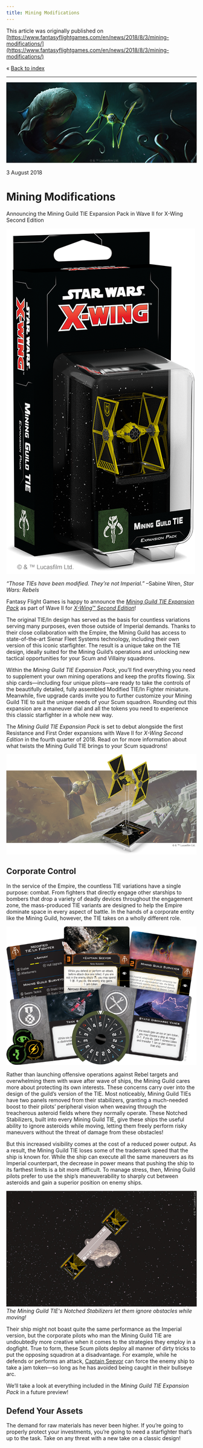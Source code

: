 ```yaml
---
title: Mining Modifications
---
```


This article was originally published on [https://www.fantasyflightgames.com/en/news/2018/8/3/mining-modifications/](https://www.fantasyflightgames.com/en/news/2018/8/3/mining-modifications/)

&laquo; [Back to index](../index.md)

---

![](swz23_preview1.jpg)

3 August 2018

Mining Modifications
====================

Announcing the Mining Guild TIE Expansion Pack in Wave II for X-Wing Second Edition

![](swz23_box_left.png)

_“Those TIEs have been modified. They’re not Imperial.”_ –Sabine Wren, _Star Wars: Rebels_

Fantasy Flight Games is happy to announce the _[Mining Guild TIE Expansion Pack](https://www.fantasyflightgames.com/en/products/x-wing-second-edition/products/mining-guild-tie-expansion-pack/)_ as part of Wave II for [_X-Wing_™ _Second Edition_](https://www.fantasyflightgames.com/en/products/x-wing-second-edition/)!

The original TIE/ln design has served as the basis for countless variations serving many purposes, even those outside of Imperial demands. Thanks to their close collaboration with the Empire, the Mining Guild has access to state-of-the-art Sienar Fleet Systems technology, including their own version of this iconic starfighter. The result is a unique take on the TIE design, ideally suited for the Mining Guild’s operations and unlocking new tactical opportunities for your Scum and Villainy squadrons.

Within the _Mining Guild TIE Expansion Pack_, you’ll find everything you need to supplement your own mining operations and keep the profits flowing. Six ship cards—including four unique pilots—are ready to take the controls of the beautifully detailed, fully assembled Modified TIE/ln Fighter miniature. Meanwhile, five upgrade cards invite you to further customize your Mining Guild TIE to suit the unique needs of your Scum squadron. Rounding out this expansion are a maneuver dial and all the tokens you need to experience this classic starfighter in a whole new way.

The _Mining Guild TIE Expansion Pack_ is set to debut alongside the first Resistance and First Order expansions with Wave II for _X-Wing Second Edition_ in the fourth quarter of 2018. Read on for more information about what twists the Mining Guild TIE brings to your Scum squadrons!

![](swz23_a1_ship-image.png)

Corporate Control
-----------------

In the service of the Empire, the countless TIE variations have a single purpose: combat. From fighters that directly engage other starships to bombers that drop a variety of deadly devices throughout the engagement zone, the mass-produced TIE variants are designed to help the Empire dominate space in every aspect of battle. In the hands of a corporate entity like the Mining Guild, however, the TIE takes on a wholly different role.

![](swz23_a1_tie_spread.png)

Rather than launching offensive operations against Rebel targets and overwhelming them with wave after wave of ships, the Mining Guild cares more about protecting its own interests. These concerns carry over into the design of the guild’s version of the TIE. Most noticeably, Mining Guild TIEs have two panels removed from their stabilizers, granting a much-needed boost to their pilots’ peripheral vision when weaving through the treacherous asteroid fields where they normally operate. These Notched Stabilizers, built into every Mining Guild TIE, give these ships the useful ability to ignore asteroids while moving, letting them freely perform risky maneuvers without the threat of damage from these obstacles!

But this increased visibility comes at the cost of a reduced power output. As a result, the Mining Guild TIE loses some of the trademark speed that the ship is known for. While the ship can execute all the same maneuvers as its Imperial counterpart, the decrease in power means that pushing the ship to its farthest limits is a bit more difficult. To manage stress, then, Mining Guild pilots prefer to use the ship’s maneuverability to sharply cut between asteroids and gain a superior position on enemy ships.

![](swz23_a1_diagram.jpg)  
_The Mining Guild TIE's Notched Stabilizers let them ignore obstacles while moving!_

Their ship might not boast quite the same performance as the Imperial version, but the corporate pilots who man the Mining Guild TIE are undoubtedly more creative when it comes to the strategies they employ in a dogfight. True to form, these Scum pilots deploy all manner of dirty tricks to put the opposing squadron at a disadvantage. For example, while he defends or performs an attack, [Captain Seevor](swz23_a1_captain-seevor.png) can force the enemy ship to take a jam token—so long as he has avoided being caught in their bullseye arc.

We’ll take a look at everything included in the _Mining Guild TIE Expansion Pack_ in a future preview!

Defend Your Assets
------------------

The demand for raw materials has never been higher. If you’re going to properly protect your investments, you’re going to need a starfighter that’s up to the task. Take on any threat with a new take on a classic design!

[](http://community.fantasyflightgames.com/index.php?/forum/222-x-wing/)